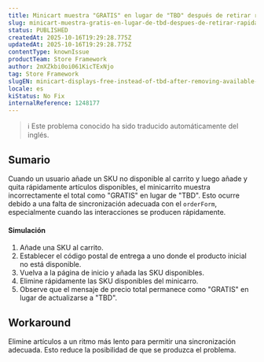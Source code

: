 ```yaml
---
title: Minicart muestra "GRATIS" en lugar de "TBD" después de retirar rápidamente los artículos disponibles
slug: minicart-muestra-gratis-en-lugar-de-tbd-despues-de-retirar-rapidamente-los-articulos-disponibles
status: PUBLISHED
createdAt: 2025-10-16T19:29:28.775Z
updatedAt: 2025-10-16T19:29:28.775Z
contentType: knownIssue
productTeam: Store Framework
author: 2mXZkbi0oi061KicTExNjo
tag: Store Framework
slugEN: minicart-displays-free-instead-of-tbd-after-removing-available-items-quickly
locale: es
kiStatus: No Fix
internalReference: 1248177
---
```


>ℹ️ Este problema conocido ha sido traducido automáticamente del inglés.

## Sumario


Cuando un usuario añade un SKU no disponible al carrito y luego añade y quita rápidamente artículos disponibles, el minicarrito muestra incorrectamente el total como "GRATIS" en lugar de "TBD". Esto ocurre debido a una falta de sincronización adecuada con el `orderForm`, especialmente cuando las interacciones se producen rápidamente.


#### Simulación



1. Añade una SKU al carrito.
2. Establecer el código postal de entrega a uno donde el producto inicial no está disponible.
3. Vuelva a la página de inicio y añada las SKU disponibles.
4. Elimine rápidamente las SKU disponibles del minicarro.
5. Observe que el mensaje de precio total permanece como "GRATIS" en lugar de actualizarse a "TBD".

## Workaround


Elimine artículos a un ritmo más lento para permitir una sincronización adecuada. Esto reduce la posibilidad de que se produzca el problema.



